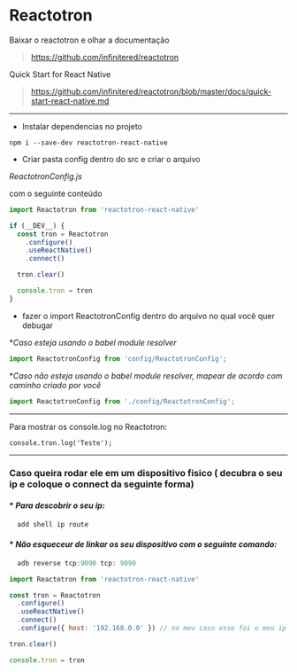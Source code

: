# Reactotron

Baixar o reactotron e olhar a documentação
>https://github.com/infinitered/reactotron

Quick Start for React Native
> https://github.com/infinitered/reactotron/blob/master/docs/quick-start-react-native.md

------------

- Instalar dependencias no projeto

`npm i --save-dev reactotron-react-native`

- Criar pasta config dentro do src e criar o arquivo

*ReactotronConfig.js*

com o seguinte conteúdo
```js
import Reactotron from 'reactotron-react-native'

if (__DEV__) {
  const tron = Reactotron
    .configure()
    .useReactNative()
    .connect()

  tron.clear()

  console.tron = tron
}
```

- fazer o import ReactotronConfig dentro do arquivo no qual você quer debugar

*_Caso esteja usando o babel module resolver_

```js
import ReactotronConfig from 'config/ReactotronConfig';
```

*_Caso não esteja usando o babel module resolver, mapear de acordo com caminho criado por você_

```js
import ReactotronConfig from './config/ReactotronConfig';
```

------------

Para mostrar os console.log no Reactotron:

`console.tron.log('Teste');`

------------

### Caso queira rodar ele em um dispositivo fisico ( decubra o seu ip e coloque o connect da seguinte forma)

#### * _Para descobrir o seu ip:_

```js
  add shell ip route
```

#### * _Não esqueceur de linkar os seu dispositivo com o seguinte comando:_

```js
  adb reverse tcp:9090 tcp: 9090
```

```js
import Reactotron from 'reactotron-react-native'

const tron = Reactotron
  .configure()
  .useReactNative()
  .connect()
  .configure({ host: '192.168.0.0' }) // no meu caso esse foi o meu ip

tron.clear()

console.tron = tron
```